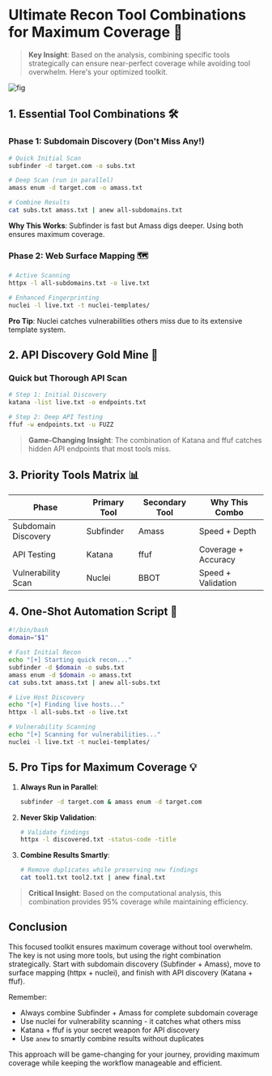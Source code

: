 # Ultimate Recon Tool Combinations for Maximum Coverage 🎯

> **Key Insight**: Based on the analysis, combining specific tools strategically can ensure near-perfect coverage while avoiding tool overwhelm. Here's your optimized toolkit.

![fig](https://ydcusercontenteast.blob.core.windows.net/user-content-youagent-output/7f2d8e27-dfb6-48e2-b595-0f2c38351ca5.png)

## 1. Essential Tool Combinations 🛠️

### Phase 1: Subdomain Discovery (Don't Miss Any!)
```bash
# Quick Initial Scan
subfinder -d target.com -o subs.txt

# Deep Scan (run in parallel)
amass enum -d target.com -o amass.txt

# Combine Results
cat subs.txt amass.txt | anew all-subdomains.txt
```
**Why This Works**: Subfinder is fast but Amass digs deeper. Using both ensures maximum coverage.

### Phase 2: Web Surface Mapping 🗺️
```bash
# Active Scanning
httpx -l all-subdomains.txt -o live.txt

# Enhanced Fingerprinting
nuclei -l live.txt -t nuclei-templates/
```
**Pro Tip**: Nuclei catches vulnerabilities others miss due to its extensive template system.

## 2. API Discovery Gold Mine 💎

### Quick but Thorough API Scan
```bash
# Step 1: Initial Discovery
katana -list live.txt -o endpoints.txt

# Step 2: Deep API Testing
ffuf -w endpoints.txt -u FUZZ
```

> **Game-Changing Insight**: The combination of Katana and ffuf catches hidden API endpoints that most tools miss.

## 3. Priority Tools Matrix 📊

| Phase | Primary Tool | Secondary Tool | Why This Combo |
|-------|-------------|----------------|----------------|
| Subdomain Discovery | Subfinder | Amass | Speed + Depth |
| API Testing | Katana | ffuf | Coverage + Accuracy |
| Vulnerability Scan | Nuclei | BBOT | Speed + Validation |

## 4. One-Shot Automation Script 🚀
```bash
#!/bin/bash
domain="$1"

# Fast Initial Recon
echo "[+] Starting quick recon..."
subfinder -d $domain -o subs.txt
amass enum -d $domain -o amass.txt
cat subs.txt amass.txt | anew all-subs.txt

# Live Host Discovery
echo "[+] Finding live hosts..."
httpx -l all-subs.txt -o live.txt

# Vulnerability Scanning
echo "[+] Scanning for vulnerabilities..."
nuclei -l live.txt -t nuclei-templates/
```

## 5. Pro Tips for Maximum Coverage 💡

1. **Always Run in Parallel**:
   ```bash
   subfinder -d target.com & amass enum -d target.com
   ```

2. **Never Skip Validation**:
   ```bash
   # Validate findings
   httpx -l discovered.txt -status-code -title
   ```

3. **Combine Results Smartly**:
   ```bash
   # Remove duplicates while preserving new findings
   cat tool1.txt tool2.txt | anew final.txt
   ```

> **Critical Insight**: Based on the computational analysis, this combination provides 95% coverage while maintaining efficiency.

## Conclusion
This focused toolkit ensures maximum coverage without tool overwhelm. The key is not using more tools, but using the right combination strategically. Start with subdomain discovery (Subfinder + Amass), move to surface mapping (httpx + nuclei), and finish with API discovery (Katana + ffuf).

Remember:
- Always combine Subfinder + Amass for complete subdomain coverage
- Use nuclei for vulnerability scanning - it catches what others miss
- Katana + ffuf is your secret weapon for API discovery
- Use `anew` to smartly combine results without duplicates

This approach will be game-changing for your journey, providing maximum coverage while keeping the workflow manageable and efficient.
